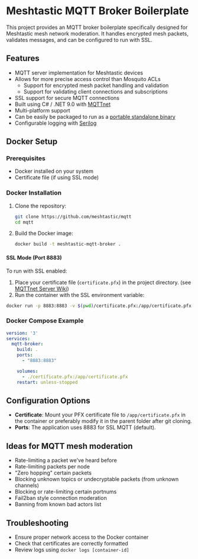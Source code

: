 # Meshtastic MQTT Broker Boilerplate

This project provides an MQTT broker boilerplate specifically designed for Meshtastic mesh network moderation. It handles encrypted mesh packets, validates messages, and can be configured to run with SSL.

## Features

- MQTT server implementation for Meshtastic devices
- Allows for more precise access control than Mosquito ACLs
  - Support for encrypted mesh packet handling and validation
  - Support for validating client connections and subscriptions
- SSL support for secure MQTT connections
- Built using C# / .NET 9.0 with [MQTTnet](https://github.com/dotnet/MQTTnet)
- Multi-platform support
- Can be easily be packaged to run as a [portable standalone binary](https://learn.microsoft.com/en-us/dotnet/core/deploying/single-file/overview?tabs=cli)
- Configurable logging with [Serilog](https://serilog.net/)

## Docker Setup

### Prerequisites

- Docker installed on your system
- Certificate file (if using SSL mode)

### Docker Installation

1. Clone the repository:
   ```bash
   git clone https://github.com/meshtastic/mqtt
   cd mqtt
   ```

2. Build the Docker image:
   ```bash
   docker build -t meshtastic-mqtt-broker .
   ```

#### SSL Mode (Port 8883)

To run with SSL enabled:

1. Place your certificate file (`certificate.pfx`) in the project directory. (see [MQTTnet Server Wiki](https://github.com/dotnet/MQTTnet/wiki/Server))
2. Run the container with the SSL environment variable:

```bash
docker run -p 8883:8883 -v $(pwd)/certificate.pfx:/app/certificate.pfx meshtastic-mqtt-broker
```

### Docker Compose Example

```yaml
version: '3'
services:
  mqtt-broker:
    build: .
    ports:
      - "8883:8883"

    volumes:
      - ./certificate.pfx:/app/certificate.pfx
    restart: unless-stopped
```

## Configuration Options

- **Certificate**: Mount your PFX certificate file to `/app/certificate.pfx` in the container or preferably modify it in the parent folder after git cloning.
- **Ports**: The application uses  8883 for SSL MQTT (default).

## Ideas for MQTT mesh moderation

- Rate-limiting a packet we've heard before
- Rate-limiting packets per node
- "Zero hopping" certain packets
- Blocking unknown topics or undecryptable packets (from unknown channels)
- Blocking or rate-limiting certain portnums
- Fail2ban style connection moderation
- Banning from known bad actors list

## Troubleshooting

- Ensure proper network access to the Docker container
- Check that certificates are correctly formatted
- Review logs using `docker logs [container-id]`
